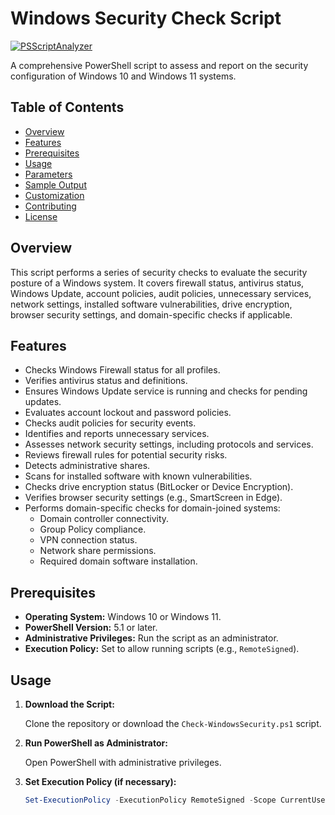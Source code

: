 # Windows Security Check Script
[![PSScriptAnalyzer](https://github.com/jomardyan/Windows11-Security-Check-for-IT-users/actions/workflows/powershell.yml/badge.svg?branch=main)](https://github.com/jomardyan/Windows11-Security-Check-for-IT-users/actions/workflows/powershell.yml)

A comprehensive PowerShell script to assess and report on the security configuration of Windows 10 and Windows 11 systems.

## Table of Contents

- [Overview](#overview)
- [Features](#features)
- [Prerequisites](#prerequisites)
- [Usage](#usage)
- [Parameters](#parameters)
- [Sample Output](#sample-output)
- [Customization](#customization)
- [Contributing](#contributing)
- [License](#license)

## Overview

This script performs a series of security checks to evaluate the security posture of a Windows system. It covers firewall status, antivirus status, Windows Update, account policies, audit policies, unnecessary services, network settings, installed software vulnerabilities, drive encryption, browser security settings, and domain-specific checks if applicable.

## Features

- Checks Windows Firewall status for all profiles.
- Verifies antivirus status and definitions.
- Ensures Windows Update service is running and checks for pending updates.
- Evaluates account lockout and password policies.
- Checks audit policies for security events.
- Identifies and reports unnecessary services.
- Assesses network security settings, including protocols and services.
- Reviews firewall rules for potential security risks.
- Detects administrative shares.
- Scans for installed software with known vulnerabilities.
- Checks drive encryption status (BitLocker or Device Encryption).
- Verifies browser security settings (e.g., SmartScreen in Edge).
- Performs domain-specific checks for domain-joined systems:
  - Domain controller connectivity.
  - Group Policy compliance.
  - VPN connection status.
  - Network share permissions.
  - Required domain software installation.

## Prerequisites

- **Operating System:** Windows 10 or Windows 11.
- **PowerShell Version:** 5.1 or later.
- **Administrative Privileges:** Run the script as an administrator.
- **Execution Policy:** Set to allow running scripts (e.g., `RemoteSigned`).

## Usage

1. **Download the Script:**

   Clone the repository or download the `Check-WindowsSecurity.ps1` script.

2. **Run PowerShell as Administrator:**

   Open PowerShell with administrative privileges.

3. **Set Execution Policy (if necessary):**

   ```powershell
   Set-ExecutionPolicy -ExecutionPolicy RemoteSigned -Scope CurrentUser
